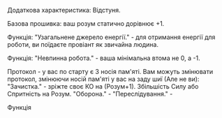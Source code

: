 Додаткова характеристика: Відстуня.

Базова прошивка: ваш розум статично дорівнює +1.

Функція: "Узагальнене джерело енергії." - для отримання енергії для роботи, ви поїдаєте провіант як звичайна людина. 

Функція: "Невпинна робота." - ваша мінімальна втома не 0, а -1.

Протокол - у вас по старту є 3 носія пам'яті. Вам можуть змінювати протокол, змінюючи носій пам'яті у вас на заду шиї (Але не ви):
"Зачистка." - зріжте своє КО на (Розум+1). Збільшість Силу або Спритність на Розум.
"Оборона." - 
"Переслідування." - 

Функція

